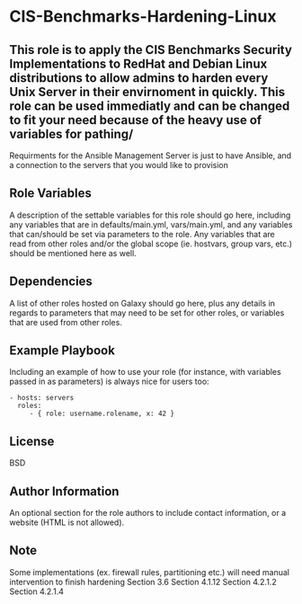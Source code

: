 CIS-Benchmarks-Hardening-Linux
=========

This role is to apply the CIS Benchmarks Security Implementations to RedHat and Debian Linux distributions to allow admins to harden every Unix Server in their envirnoment in quickly. This role can be used immediatly and can be changed to fit your need because of the heavy use of variables for pathing/
------------

Requirments for the Ansible Management Server is just to have Ansible, and a connection to the servers that you would like to provision

Role Variables
--------------

A description of the settable variables for this role should go here, including any variables that are in defaults/main.yml, vars/main.yml, and any variables that can/should be set via parameters to the role. Any variables that are read from other roles and/or the global scope (ie. hostvars, group vars, etc.) should be mentioned here as well.

Dependencies
------------

A list of other roles hosted on Galaxy should go here, plus any details in regards to parameters that may need to be set for other roles, or variables that are used from other roles.

Example Playbook
----------------

Including an example of how to use your role (for instance, with variables passed in as parameters) is always nice for users too:

    - hosts: servers
      roles:
         - { role: username.rolename, x: 42 }

License
-------

BSD

Author Information
------------------

An optional section for the role authors to include contact information, or a website (HTML is not allowed).

Note
------------------
Some implementations (ex. firewall rules, partitioning etc.) will need manual intervention to finish hardening
Section 3.6
Section 4.1.12
Section 4.2.1.2
Section 4.2.1.4